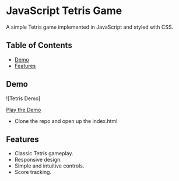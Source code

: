# JavaScript Tetris Game

A simple Tetris game implemented in JavaScript and styled with CSS.

## Table of Contents
- [Demo](#demo)
- [Features](#features)

## Demo

![Tetris Demo]

[Play the Demo](#)
- Clone the repo and open up the index.html

## Features

- Classic Tetris gameplay.
- Responsive design.
- Simple and intuitive controls.
- Score tracking.
